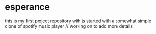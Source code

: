 # esperance
this is my first project repository with js
started with a somewhat simple clone of spotify  music player
//  working on to add  more details
